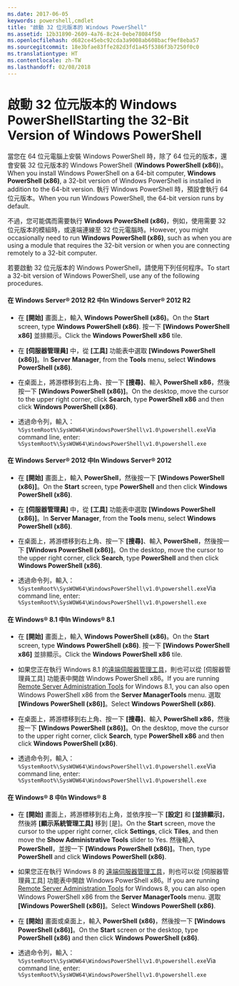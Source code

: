```yaml
---
ms.date: 2017-06-05
keywords: powershell,cmdlet
title: "啟動 32 位元版本的 Windows PowerShell"
ms.assetid: 12b31890-2609-4a76-8c24-0ebe78084f50
ms.openlocfilehash: d682ce45ebc92cda3a9008ab608bacf9ef8eba57
ms.sourcegitcommit: 18e3bfae83ffe282d3fd1a45f5386f3b7250f0c0
ms.translationtype: HT
ms.contentlocale: zh-TW
ms.lasthandoff: 02/08/2018
---
```

# <a name="starting-the-32-bit-version-of-windows-powershell"></a><span data-ttu-id="2a885-103">啟動 32 位元版本的 Windows PowerShell</span><span class="sxs-lookup"><span data-stu-id="2a885-103">Starting the 32-Bit Version of Windows PowerShell</span></span>
<span data-ttu-id="2a885-104">當您在 64 位元電腦上安裝 Windows PowerShell 時，除了 64 位元的版本，還會安裝 32 位元版本的 Windows PowerShell (**Windows PowerShell (x86)**)。</span><span class="sxs-lookup"><span data-stu-id="2a885-104">When you install Windows PowerShell on a 64-bit computer, **Windows PowerShell (x86)**, a 32-bit version of Windows PowerShell is installed in addition to the 64-bit version.</span></span> <span data-ttu-id="2a885-105">執行 Windows PowerShell 時，預設會執行 64 位元版本。</span><span class="sxs-lookup"><span data-stu-id="2a885-105">When you run Windows PowerShell, the 64-bit version runs by default.</span></span>

<span data-ttu-id="2a885-106">不過，您可能偶而需要執行 **Windows PowerShell (x86)**，例如，使用需要 32 位元版本的模組時，或遠端連線至 32 位元電腦時。</span><span class="sxs-lookup"><span data-stu-id="2a885-106">However, you might occasionally need to run **Windows PowerShell (x86)**, such as when you are using a module that requires the 32-bit version or when you are connecting remotely to a 32-bit computer.</span></span>

<span data-ttu-id="2a885-107">若要啟動 32 位元版本的 Windows PowerShell，請使用下列任何程序。</span><span class="sxs-lookup"><span data-stu-id="2a885-107">To start a 32-bit version of Windows PowerShell, use any of the following procedures.</span></span>

#### <a name="in-windows-server-2012-r2"></a><span data-ttu-id="2a885-108">在 Windows Server® 2012 R2 中</span><span class="sxs-lookup"><span data-stu-id="2a885-108">In Windows Server® 2012 R2</span></span>

- <span data-ttu-id="2a885-109">在 **[開始]** 畫面上，輸入 **Windows PowerShell (x86)**。</span><span class="sxs-lookup"><span data-stu-id="2a885-109">On the **Start** screen, type **Windows PowerShell (x86)**.</span></span> <span data-ttu-id="2a885-110">按一下 **[Windows PowerShell x86]** 並排顯示。</span><span class="sxs-lookup"><span data-stu-id="2a885-110">Click the **Windows PowerShell x86** tile.</span></span>

- <span data-ttu-id="2a885-111">在 **[伺服器管理員]** 中，從 **[工具]** 功能表中選取 **[Windows PowerShell (x86)]**。</span><span class="sxs-lookup"><span data-stu-id="2a885-111">In **Server Manager**, from the **Tools** menu, select **Windows PowerShell (x86)**.</span></span>

- <span data-ttu-id="2a885-112">在桌面上，將游標移到右上角、按一下 **[搜尋]**、輸入 **PowerShell x86**，然後按一下 **[Windows PowerShell (x86)]**。</span><span class="sxs-lookup"><span data-stu-id="2a885-112">On the desktop, move the cursor to the upper right corner, click **Search**, type **PowerShell x86** and then click **Windows PowerShell (x86)**.</span></span>

- <span data-ttu-id="2a885-113">透過命令列，輸入：`%SystemRoot%\SysWOW64\WindowsPowerShell\v1.0\powershell.exe`</span><span class="sxs-lookup"><span data-stu-id="2a885-113">Via command line, enter: `%SystemRoot%\SysWOW64\WindowsPowerShell\v1.0\powershell.exe`</span></span>

#### <a name="in-windows-server-2012"></a><span data-ttu-id="2a885-114">在 Windows Server® 2012 中</span><span class="sxs-lookup"><span data-stu-id="2a885-114">In Windows Server® 2012</span></span>

- <span data-ttu-id="2a885-115">在 **[開始]** 畫面上，輸入 **PowerShell**，然後按一下 **[Windows PowerShell (x86)]**。</span><span class="sxs-lookup"><span data-stu-id="2a885-115">On the **Start** screen, type **PowerShell** and then click **Windows PowerShell (x86)**.</span></span>

- <span data-ttu-id="2a885-116">在 **[伺服器管理員]** 中，從 **[工具]** 功能表中選取 **[Windows PowerShell (x86)]**。</span><span class="sxs-lookup"><span data-stu-id="2a885-116">In **Server Manager**, from the **Tools** menu, select **Windows PowerShell (x86)**.</span></span>

- <span data-ttu-id="2a885-117">在桌面上，將游標移到右上角、按一下 **[搜尋]**、輸入 **PowerShell**，然後按一下 **[Windows PowerShell (x86)]**。</span><span class="sxs-lookup"><span data-stu-id="2a885-117">On the desktop, move the cursor to the upper right corner, click **Search**, type **PowerShell** and then click **Windows PowerShell (x86)**.</span></span>

- <span data-ttu-id="2a885-118">透過命令列，輸入：`%SystemRoot%\SysWOW64\WindowsPowerShell\v1.0\powershell.exe`</span><span class="sxs-lookup"><span data-stu-id="2a885-118">Via command line, enter: `%SystemRoot%\SysWOW64\WindowsPowerShell\v1.0\powershell.exe`</span></span>

#### <a name="in-windows-81"></a><span data-ttu-id="2a885-119">在 Windows® 8.1 中</span><span class="sxs-lookup"><span data-stu-id="2a885-119">In Windows® 8.1</span></span>

- <span data-ttu-id="2a885-120">在 **[開始]** 畫面上，輸入 **Windows PowerShell (x86)**。</span><span class="sxs-lookup"><span data-stu-id="2a885-120">On the **Start** screen, type **Windows PowerShell (x86)**.</span></span> <span data-ttu-id="2a885-121">按一下 **[Windows PowerShell x86]** 並排顯示。</span><span class="sxs-lookup"><span data-stu-id="2a885-121">Click the **Windows PowerShell x86** tile.</span></span>

- <span data-ttu-id="2a885-122">如果您正在執行 Windows 8.1 的[遠端伺服器管理工具](http://go.microsoft.com/fwlink/?LinkID=304145)，則也可以從 [伺服器管理員工具] 功能表中開啟 Windows PowerShell x86。</span><span class="sxs-lookup"><span data-stu-id="2a885-122">If you are running [Remote Server Administration Tools](http://go.microsoft.com/fwlink/?LinkID=304145) for Windows 8.1, you can also open Windows PowerShell x86 from the **Server ManagerTools** menu.</span></span> <span data-ttu-id="2a885-123">選取 **[Windows PowerShell (x86)]**。</span><span class="sxs-lookup"><span data-stu-id="2a885-123">Select **Windows PowerShell (x86)**.</span></span>

- <span data-ttu-id="2a885-124">在桌面上，將游標移到右上角、按一下 **[搜尋]**、輸入 **PowerShell x86**，然後按一下 **[Windows PowerShell (x86)]**。</span><span class="sxs-lookup"><span data-stu-id="2a885-124">On the desktop, move the cursor to the upper right corner, click **Search**, type **PowerShell x86** and then click **Windows PowerShell (x86)**.</span></span>
   
- <span data-ttu-id="2a885-125">透過命令列，輸入：`%SystemRoot%\SysWOW64\WindowsPowerShell\v1.0\powershell.exe`</span><span class="sxs-lookup"><span data-stu-id="2a885-125">Via command line, enter: `%SystemRoot%\SysWOW64\WindowsPowerShell\v1.0\powershell.exe`</span></span>

#### <a name="in-windows-8"></a><span data-ttu-id="2a885-126">在 Windows® 8 中</span><span class="sxs-lookup"><span data-stu-id="2a885-126">In Windows® 8</span></span>

- <span data-ttu-id="2a885-127">在 **[開始]** 畫面上，將游標移到右上角，並依序按一下 **[設定]** 和 **[並排顯示]**，然後將 **[顯示系統管理工具]** 移到 [是]。</span><span class="sxs-lookup"><span data-stu-id="2a885-127">On the **Start** screen, move the cursor to the upper right corner, click **Settings**, click **Tiles**, and then move the **Show Administrative Tools** slider to Yes.</span></span> <span data-ttu-id="2a885-128">然後輸入 **PowerShell**，並按一下 **[Windows PowerShell (x86)]**。</span><span class="sxs-lookup"><span data-stu-id="2a885-128">Then, type **PowerShell** and click **Windows PowerShell (x86)**.</span></span>

- <span data-ttu-id="2a885-129">如果您正在執行 Windows 8 的 [遠端伺服器管理工具](http://www.microsoft.com/download/details.aspx?id=28972)，則也可以從 [伺服器管理員工具] 功能表中開啟 Windows PowerShell x86。</span><span class="sxs-lookup"><span data-stu-id="2a885-129">If you are running [Remote Server Administration Tools](http://www.microsoft.com/download/details.aspx?id=28972) for Windows 8, you can also open Windows PowerShell x86 from the **Server ManagerTools** menu.</span></span> <span data-ttu-id="2a885-130">選取 **[Windows PowerShell (x86)]**。</span><span class="sxs-lookup"><span data-stu-id="2a885-130">Select **Windows PowerShell (x86)**.</span></span>

- <span data-ttu-id="2a885-131">在 **[開始]** 畫面或桌面上，輸入 **PowerShell (x86)**，然後按一下 **[Windows PowerShell (x86)]**。</span><span class="sxs-lookup"><span data-stu-id="2a885-131">On the **Start** screen or the desktop, type **PowerShell (x86)** and then click **Windows PowerShell (x86)**.</span></span>

- <span data-ttu-id="2a885-132">透過命令列，輸入：`%SystemRoot%\SysWOW64\WindowsPowerShell\v1.0\powershell.exe`</span><span class="sxs-lookup"><span data-stu-id="2a885-132">Via command line, enter: `%SystemRoot%\SysWOW64\WindowsPowerShell\v1.0\powershell.exe`</span></span>

